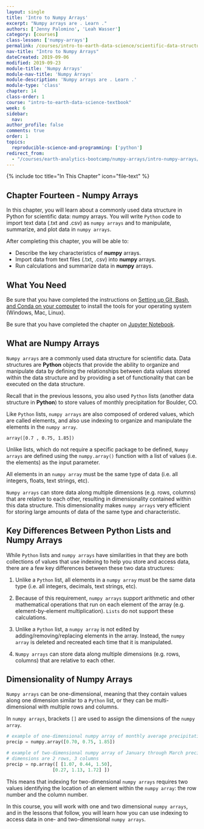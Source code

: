```yaml
---
layout: single
title: 'Intro to Numpy Arrays'
excerpt: "Numpy arrays are . Learn ."
authors: ['Jenny Palomino', 'Leah Wasser']
category: [courses]
class-lesson: ['numpy-arrays']
permalink: /courses/intro-to-earth-data-science/scientific-data-structures-python/numpy-arrays/
nav-title: "Intro to Numpy Arrays"
dateCreated: 2019-09-06
modified: 2019-09-23
module-title: 'Numpy Arrays'
module-nav-title: 'Numpy Arrays'
module-description: 'Numpy arrays are . Learn .'
module-type: 'class'
chapter: 14
class-order: 1
course: "intro-to-earth-data-science-textbook"
week: 6
sidebar:
  nav:
author_profile: false
comments: true
order: 1
topics:
  reproducible-science-and-programming: ['python']
redirect_from:
  - "/courses/earth-analytics-bootcamp/numpy-arrays/intro-numpy-arrays/"
---
```


{% include toc title="In This Chapter" icon="file-text" %}

<div class='notice--success' markdown="1">

## <i class="fa fa-ship" aria-hidden="true"></i> Chapter Fourteen - Numpy Arrays

In this chapter, you will learn about a commonly used data structure in Python for scientific data: numpy arrays. You will write `Python` code to import text data (.txt and .csv) as `numpy arrays` and to manipulate, summarize, and plot data in `numpy arrays`.

After completing this chapter, you will be able to:

* Describe the key characteristics of **numpy** arrays.
* Import data from text files (.txt, .csv) into **numpy** arrays. 
* Run calculations and summarize data in **numpy** arrays.


## <i class="fa fa-check-square-o fa-2" aria-hidden="true"></i> What You Need

Be sure that you have completed the instructions on <a href="{{ site.url }}/workshops/setup-earth-analytics-python/setup-git-bash-conda/">Setting up Git, Bash, and Conda on your computer</a> to install the tools for your operating system (Windows, Mac, Linux). 

Be sure that you have completed the chapter on <a href="{{ site.url }}/courses/intro-to-earth-data-science/open-reproducible-science/jupyter-python/">Jupyter Notebook</a>.

</div>


## What are Numpy Arrays

`Numpy arrays` are a commonly used data structure for scientific data. Data structures are **Python** objects that provide the ability to organize and manipulate data by defining the relationships between data values stored within the data structure and by providing a set of functionality that can be executed on the data structure. 

Recall that in the previous lessons, you also used `Python` lists (another data structure in **Python**) to store values of monthly precipitation for Boulder, CO. 

Like `Python` lists, `numpy arrays` are also composed of ordered values, which are called elements, and also use indexing to organize and manipulate the elements in the `numpy array`. 

`array([0.7 , 0.75, 1.85])`

Unlike lists, which do not require a specific package to be defined, `Numpy arrays` are defined using the `numpy.array()` function with a list of values (i.e. the elements) as the input parameter. 

All elements in an `numpy array` must be the same type of data (i.e. all integers, floats, text strings, etc).

`Numpy arrays` can store data along multiple dimensions (e.g. rows, columns) that are relative to each other, resulting in dimensionality contained within this data structure. This dimensionality makes `numpy arrays` very efficient for storing large amounts of data of the same type and characteristic.



## Key Differences Between Python Lists and Numpy Arrays

While `Python` lists and `numpy arrays` have similarities in that they are both collections of values that use indexing to help you store and access data, there are a few key differences between these two data structures:

1. Unlike a `Python` list, all elements in a `numpy array` must be the same data type (i.e. all integers, decimals, text strings, etc).

2. Because of this requirement, `numpy arrays` support arithmetic and other mathematical operations that run on each element of the array (e.g. element-by-element multiplication). `Lists` do not support these calculations.

3. Unlike a `Python` list, a `numpy array` is not edited by adding/removing/replacing elements in the array. Instead, the `numpy array` is deleted and recreated each time that it is manipulated.

4. `Numpy arrays` can store data along multiple dimensions (e.g. rows, columns) that are relative to each other.


## Dimensionality of Numpy Arrays 

`Numpy arrays` can be one-dimensional, meaning that they contain values along one dimension similar to a `Python` list, or they can be multi-dimensional with multiple rows and columns. 

In `numpy arrays`, brackets `[]` are used to assign the dimensions of the `numpy array`. 

```python
# example of one-dimensional numpy array of monthly average precipitation for January through March in Boulder, CO
precip = numpy.array([0.70, 0.75, 1.85])
```

```python
# example of two-dimensional numpy array of January through March precipitation in Boulder, CO for two years: 2002 and 2013
# dimensions are 2 rows, 3 columns
precip = np.array([ [1.07, 0.44, 1.50], 
                 [0.27, 1.13, 1.72] ])
```

This means that indexing for two-dimensional `numpy arrays` requires two values identifying the location of an element within the `numpy array`: the row number and the column number. 

In this course, you will work with one and two dimensional `numpy arrays`, and in the lessons that follow, you will learn how you can use indexing to access data in one- and two-dimensional `numpy arrays`.
